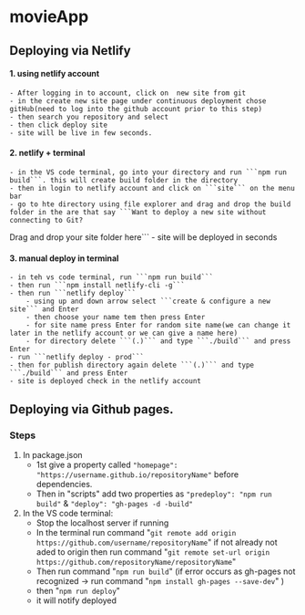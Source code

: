 # movieApp

## Deploying via Netlify
#### 1. using netlify account
    - After logging in to account, click on  new site from git
    - in the create new site page under continuous deployment chose gitHub(need to log into the github account prior to this step)
    - then search you repository and select
    - then click deploy site
    - site will be live in few seconds.

#### 2. netlify + terminal
    - in the VS code terminal, go into your directory and run ```npm run build```. this will create build folder in the directory
    - then in login to netlify account and click on ```site``` on the menu bar
    - go to hte directory using file explorer and drag and drop the build folder in the are that say ```Want to deploy a new site without connecting to Git?
Drag and drop your site folder here```
    - site will be deployed in seconds

#### 3. manual deploy in terminal
    - in teh vs code terminal, run ```npm run build```
    - then run ```npm install netlify-cli -g```
    - then run ```netlify deploy```
        - using up and down arrow select ```create & configure a new site``` and Enter
        - then choose your name tem then press Enter
        - for site name press Enter for random site name(we can change it later in the netlify account or we can give a name here)
        - for directory delete ```(.)``` and type ```./build``` and press Enter
    - run ```netlify deploy - prod``` 
    - then for publish directory again delete ```(.)``` and type ```./build``` and press Enter
    - site is deployed check in the netlify account




## Deploying via Github pages.
### Steps
1. In package.json
    - 1st give a property called ```"homepage": "https://username.github.io/repositoryName"``` before dependencies.
    - Then in "scripts" add two properties as ```"predeploy": "npm run build"``` & ```"deploy": "gh-pages -d -build"``` 
2. In the VS code terminal:
    - Stop the localhost server if running
    - In the terminal run command "```git remote add origin https://github.com/username/repositoryName```" if not already not aded to origin then run command "```git remote set-url origin https://github.com/repositoryName/repositoryName```"
    - Then run command "```npm run build```" (if error occurs as gh-pages not recognized -> run command "```npm install gh-pages --save-dev```" )
    - then "```npm run deploy```" 
    - it will notify deployed
